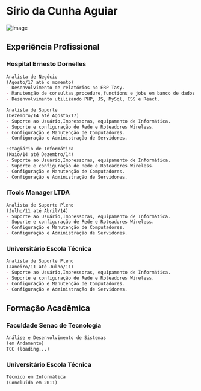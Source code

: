 # Sírio da Cunha Aguiar
![Image](https://avatars.githubusercontent.com/u/8357206?v=4)

## Experiência Profissional

### Hospital Ernesto Dornelles 
```markdown
Analista de Negócio 
(Agosto/17 até o momento)
- Desenvolvimento de relatórios no ERP Tasy.
- Manutenção de consultas,procedure,functions e jobs em banco de dados oracle. 
- Desenvolvimento utilizando PHP, JS, MySql, CSS e React.

Analista de Suporte
(Dezembro/14 até Agosto/17)
- Suporte ao Usuário,Impressoras, equipamento de Informática.
- Suporte e configuração de Rede e Roteadores Wireless.
- Configuração e Manutenção de Computadores.
- Configuração e Administração de Servidores.

Estagiário de Informática
(Maio/14 até Dezembro/14)
- Suporte ao Usuário,Impressoras, equipamento de Informática.
- Suporte e configuração de Rede e Roteadores Wireless.
- Configuração e Manutenção de Computadores.
- Configuração e Administração de Servidores.
```
### ITools Manager LTDA 
```markdown
Analista de Suporte Pleno 
(Julho/11 até Abril/14)
- Suporte ao Usuário,Impressoras, equipamento de Informática.
- Suporte e configuração de Rede e Roteadores Wireless.
- Configuração e Manutenção de Computadores.
- Configuração e Administração de Servidores.
```
### Universitário Escola Técnica
```markdown
Analista de Suporte Pleno 
(Janeiro/11 até Julho/11)
- Suporte ao Usuário,Impressoras, equipamento de Informática.
- Suporte e configuração de Rede e Roteadores Wireless.
- Configuração e Manutenção de Computadores.
- Configuração e Administração de Servidores.
```
## Formação Acadêmica
### Faculdade Senac de Tecnologia
```markdown
Análise e Desenvolvimento de Sistemas
(em Andamento)
TCC (loading...)
```
### Universitário Escola Técnica
```markdown
Técnico em Informática
(Concluído em 2011)
```
